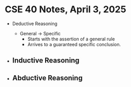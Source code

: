 # CSE 40 Notes, April 3, 2025

- Deductive Reasoning
    - General -> Specific
        - Starts with the assertion of a general rule
        - Arrives to a guaranteed specific conclusion.

- Inductive Reasoning
    - 

- Abductive Reasoning
    - 